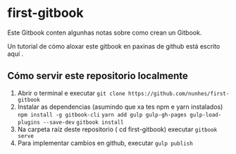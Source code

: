 # first-gitbook

Este Gitbook conten algunhas notas sobre como crean un Gitbook.

Un tutorial de cómo aloxar este gitbook en paxinas de github está escrito aquí .

## Cómo servir este repositorio localmente

1. Abrir o terminal e executar
```git clone https://github.com/nunhes/first-gitbook```
2. Instalar as dependencias (asumindo que xa tes npm e yarn instalados)
```npm install -g gitbook-cli```
```yarn add gulp gulp-gh-pages gulp-load-plugins --save-dev```
```gitbook install```
3. Na carpeta raíz deste repositorio ( cd first-gitbook) executar
```gitbook serve```
4. Para implementar cambios en github, executar
```gulp publish```